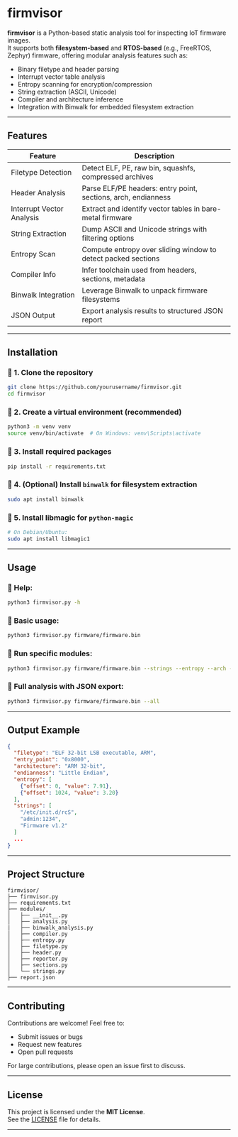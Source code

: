 
# firmvisor

**firmvisor** is a Python-based static analysis tool for inspecting IoT firmware images.  
It supports both **filesystem-based** and **RTOS-based** (e.g., FreeRTOS, Zephyr) firmware, offering modular analysis features such as:

- Binary filetype and header parsing  
- Interrupt vector table analysis  
- Entropy scanning for encryption/compression  
- String extraction (ASCII, Unicode)  
- Compiler and architecture inference  
- Integration with Binwalk for embedded filesystem extraction

---

## Features

| Feature                    | Description                                                   |
|----------------------------|---------------------------------------------------------------|
| Filetype Detection         | Detect ELF, PE, raw bin, squashfs, compressed archives        |
| Header Analysis            | Parse ELF/PE headers: entry point, sections, arch, endianness |
| Interrupt Vector Analysis  | Extract and identify vector tables in bare-metal firmware     |
| String Extraction          | Dump ASCII and Unicode strings with filtering options         |
| Entropy Scan               | Compute entropy over sliding window to detect packed sections |
| Compiler Info              | Infer toolchain used from headers, sections, metadata         |
| Binwalk Integration        | Leverage Binwalk to unpack firmware filesystems               |
| JSON Output                | Export analysis results to structured JSON report             |

---

## Installation

### 🔹 1. Clone the repository
```bash
git clone https://github.com/yourusername/firmvisor.git
cd firmvisor
```

### 🔹 2. Create a virtual environment (recommended)
```bash
python3 -m venv venv
source venv/bin/activate  # On Windows: venv\Scripts\activate
```

### 🔹 3. Install required packages
```bash
pip install -r requirements.txt
```

### 🔹 4. (Optional) Install `binwalk` for filesystem extraction
```bash
sudo apt install binwalk
```

### 🔹 5. Install libmagic for `python-magic`
```bash
# On Debian/Ubuntu:
sudo apt install libmagic1
```

---

## Usage

### 🔹 Help:
```bash
python3 firmvisor.py -h
```

### 🔹 Basic usage:
```bash
python3 firmvisor.py firmware/firmware.bin
```

### 🔹 Run specific modules:
```bash
python3 firmvisor.py firmware/firmware.bin --strings --entropy --arch --filetype
```

### 🔹 Full analysis with JSON export:
```bash
python3 firmvisor.py firmware/firmware.bin --all
```

---

## Output Example

```json
{
  "filetype": "ELF 32-bit LSB executable, ARM",
  "entry_point": "0x8000",
  "architecture": "ARM 32-bit",
  "endianness": "Little Endian",
  "entropy": [
    {"offset": 0, "value": 7.91},
    {"offset": 1024, "value": 3.20}
  ],
  "strings": [
    "/etc/init.d/rcS",
    "admin:1234",
    "Firmware v1.2"
  ]
  ...
}
```

---

## Project Structure

```
firmvisor/
├── firmvisor.py
├── requirements.txt
├── modules/
│   ├── __init__.py
│   ├── analysis.py
|   ├── binwalk_analysis.py
│   ├── compiler.py
│   ├── entropy.py
│   ├── filetype.py
│   ├── header.py
│   ├── reporter.py
│   ├── sections.py
│   └── strings.py
├── report.json
```

---

## Contributing

Contributions are welcome! Feel free to:
- Submit issues or bugs
- Request new features
- Open pull requests

For large contributions, please open an issue first to discuss.

---

## License

This project is licensed under the **MIT License**.  
See the [LICENSE](LICENSE) file for details.

---